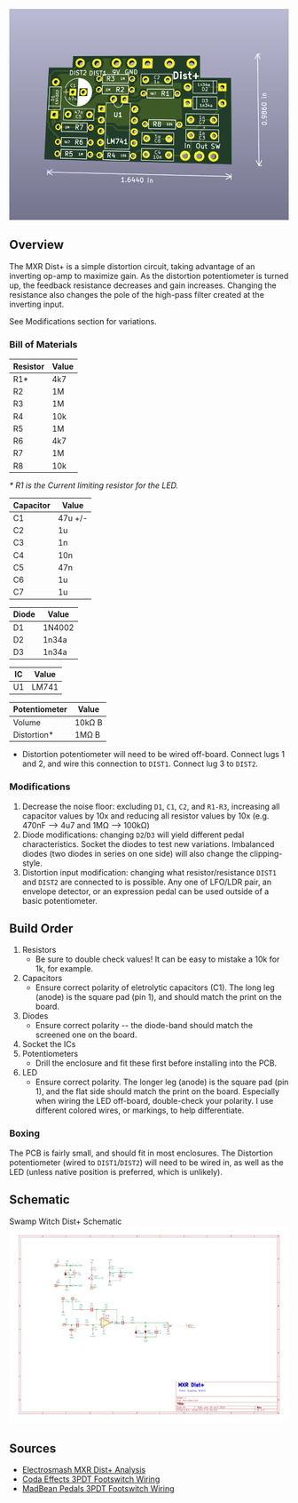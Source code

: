 ![mxr dist+ PCB](mxr-dist+.board.png)

## Overview
The MXR Dist+ is a simple distortion circuit, taking advantage of an inverting op-amp to maximize gain. As the distortion potentiometer is turned up, the feedback resistance decreases and gain increases. Changing the resistance also changes the pole of the high-pass filter created at the inverting input.

See Modifications section for variations.

### Bill of Materials
| Resistor | Value |
|---|---|
| R1* | 4k7 |
| R2 | 1M |
| R3 | 1M |
| R4 | 10k |
| R5 | 1M |
| R6 | 4k7 |
| R7 | 1M |
| R8 | 10k |

*\** _*R1* is the Current limiting resistor for the LED._

| Capacitor | Value |
|---|---|
| C1 | 47u +/- |
| C2 | 1u |
| C3 | 1n |
| C4 | 10n |
| C5 | 47n |
| C6 | 1u |
| C7 | 1u |

| Diode | Value |
|---|---|
| D1 | 1N4002 |
| D2 | 1n34a |
| D3 | 1n34a |

| IC | Value |
|---|---|
| U1 | LM741 |

| Potentiometer | Value |
|---|---|
| Volume | 10kΩ B |
| Distortion* | 1MΩ B |

* Distortion potentiometer will need to be wired off-board. Connect lugs 1 and 2, and wire this connection to `DIST1`. Connect lug 3 to `DIST2`. 

### Modifications
1) Decrease the noise floor: excluding `D1`, `C1`, `C2`, and `R1-R3`, increasing all capacitor values by 10x and reducing all resistor values by 10x (e.g. 470nF --> 4u7 and 1MΩ --> 100kΩ)
2) Diode modifications: changing `D2`/`D3` will yield different pedal characteristics. Socket the diodes to test new variations. Imbalanced diodes (two diodes in series on one side) will also change the clipping-style.
3) Distortion input modification: changing what resistor/resistance `DIST1` and `DIST2` are connected to is possible. Any one of LFO/LDR pair, an envelope detector, or an expression pedal can be used outside of a basic potentiometer.

## Build Order
1) Resistors
    * Be sure to double check values! It can be easy to mistake a 10k for 1k, for example. 
2) Capacitors
    * Ensure correct polarity of eletrolytic capacitors (C1). The long leg (anode) is the square pad (pin 1), and should match the print on the board.
3) Diodes
    *  Ensure correct polarity -- the diode-band should match the screened one on the board.
4) Socket the ICs
5) Potentiometers
    * Drill the enclosure and fit these first before installing into the PCB.
6) LED
    * Ensure correct polarity. The longer leg (anode) is the square pad (pin 1), and the flat side should match the print on the board. Especially when wiring the LED off-board, double-check your polarity. I use different colored wires, or markings, to help differentiate. 
  
### Boxing
The PCB is fairly small, and should fit in most enclosures. The Distortion potentiometer (wired to `DIST1`/`DIST2`) will need to be wired in, as well as the LED (unless native position is preferred, which is unlikely). 

## Schematic
Swamp Witch Dist+ Schematic
![mxr dist+ schematic](mxr-dist+.schematic.png)

## Sources
* [Electrosmash MXR Dist+ Analysis](https://www.electrosmash.com/mxr-distortion-plus-analysis)
* [Coda Effects 3PDT Footswitch Wiring](https://www.coda-effects.com/2015/03/3pdt-and-true-bypass-wiring.html)
* [MadBean Pedals 3PDT Footswitch Wiring](http://www.madbeanpedals.com/tutorials/downloads/MBP_FootswitchWiring.pdf)

